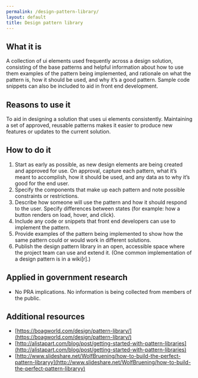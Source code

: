 ```yaml
---
permalink: /design-pattern-library/
layout: default
title: Design pattern library
---
```


## What it is

A collection of ui elements used frequently across a design solution, consisting of the base patterns and helpful information about how to use them examples of the pattern being implemented, and rationale on what the pattern is, how it should be used, and why it’s a good pattern. Sample code snippets can also be included to aid in front end development.


## Reasons to use it

To aid in designing a solution that uses ui elements consistently. Maintaining a set of approved, reusable patterns makes it easier to produce new features or updates to the current solution.  

## How to do it

1. Start as early as possible, as new design elements are being created and approved for use. On approval, capture each pattern, what it’s meant to accomplish, how it should be used, and any data as to why it’s good for the end user.
2. Specify the components that make up each pattern and note possible constraints or restrictions. 
3. Describe how someone will use the pattern and how it should respond to the user. Specify differences between states (for example: how a button renders on load, hover, and click).
4. Include any code or snippets that front end developers can use to implement the pattern. 
5. Provide examples of the pattern being implemented to show how the same pattern could or would work in different solutions. 
6. Publish the design pattern library in an open, accessible space where the project team can use and extend it. (One common implementation of a design pattern is in a wiki[r].)


## Applied in government research

-  No PRA implications. No information is being collected from members of the public.


## Additional resources

-  [https://boagworld.com/design/pattern-library/](https://boagworld.com/design/pattern-library/)
-  [http://alistapart.com/blog/post/getting-started-with-pattern-libraries](http://alistapart.com/blog/post/getting-started-with-pattern-libraries)
-  [http://www.slideshare.net/WolfBruening/how-to-build-the-perfect-pattern-libraryy](http://www.slideshare.net/WolfBruening/how-to-build-the-perfect-pattern-libraryy)
